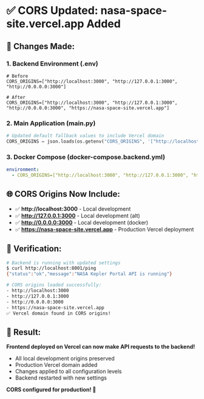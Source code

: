 # ✅ CORS Updated: nasa-space-site.vercel.app Added

## 🎯 Changes Made:

### 1. Backend Environment (.env)
```properties
# Before
CORS_ORIGINS=["http://localhost:3000", "http://127.0.0.1:3000", "http://0.0.0.0:3000"]

# After  
CORS_ORIGINS=["http://localhost:3000", "http://127.0.0.1:3000", "http://0.0.0.0:3000", "https://nasa-space-site.vercel.app"]
```

### 2. Main Application (main.py)
```python
# Updated default fallback values to include Vercel domain
CORS_ORIGINS = json.loads(os.getenv("CORS_ORIGINS", '["http://localhost:3000", "https://nasa-space-site.vercel.app"]'))
```

### 3. Docker Compose (docker-compose.backend.yml)
```yaml
environment:
  - CORS_ORIGINS=["http://localhost:3000", "http://127.0.0.1:3000", "https://nasa-space-site.vercel.app"]
```

## 🌐 CORS Origins Now Include:

- ✅ **http://localhost:3000** - Local development
- ✅ **http://127.0.0.1:3000** - Local development (alt)
- ✅ **http://0.0.0.0:3000** - Local development (docker)
- ✅ **https://nasa-space-site.vercel.app** - Production Vercel deployment

## 🧪 Verification:

```bash
# Backend is running with updated settings
$ curl http://localhost:8001/ping
{"status":"ok","message":"NASA Kepler Portal API is running"}

# CORS origins loaded successfully:
- http://localhost:3000
- http://127.0.0.1:3000  
- http://0.0.0.0:3000
- https://nasa-space-site.vercel.app
✅ Vercel domain found in CORS origins!
```

## 🚀 Result:

**Frontend deployed on Vercel can now make API requests to the backend!**

- All local development origins preserved
- Production Vercel domain added
- Changes applied to all configuration levels
- Backend restarted with new settings

**CORS configured for production! 🎯**